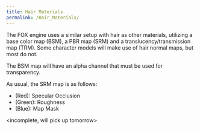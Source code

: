 ```yaml
---
title: Hair Materials
permalink: /Hair_Materials/
---
```


The FOX engine uses a similar setup with hair as other materials,
utilizing a base color map (BSM), a PBR map (SRM) and a
translucency/transmission map (TRM). Some character models will make use
of hair normal maps, but most do not.

The BSM map will have an alpha channel that must be used for
transparency.

As usual, the SRM map is as follows:

  - (Red): Specular Occlusion
  - (Green): Roughness
  - (Blue): Map Mask

\<incomplete, will pick up tomorrow\>